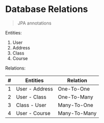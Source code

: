 # Database Relations


> JPA annotations


Entities:

1. User
2. Address
3. Class
4. Course


Relations:

| # | Entities       | Relation     |
|---|----------------|--------------|
| 1 | User - Address | One-To-One   |
| 2 | User - Class   | One-To-Many  |
| 3 | Class - User   | Many-To-One  |
| 4 | User - Course  | Many-To-Many |


